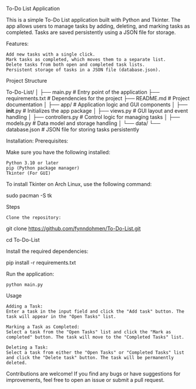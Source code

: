To-Do List Application

This is a simple To-Do List application built with Python and Tkinter. The app allows users to manage tasks by adding, deleting, and marking tasks as completed. Tasks are saved persistently using a JSON file for storage.

Features:

    Add new tasks with a single click.
    Mark tasks as completed, which moves them to a separate list.
    Delete tasks from both open and completed task lists.
    Persistent storage of tasks in a JSON file (database.json).

Project Structure

To-Do-List/
│
├── main.py               # Entry point of the application
├── requirements.txt      # Dependencies for the project
├── README.md             # Project documentation
│
├── app/                  # Application logic and GUI components
│   ├── __init__.py       # Initializes the app package
│   ├── views.py          # GUI layout and event handling
│   ├── controllers.py    # Control logic for managing tasks
│   ├── models.py         # Data model and storage handling
│
└── data/
    └── database.json     # JSON file for storing tasks persistently

Installation:
Prerequisites:

Make sure you have the following installed:

    Python 3.10 or later
    pip (Python package manager)
    Tkinter (For GUI)

To install Tkinter on Arch Linux, use the following command:

sudo pacman -S tk

Steps

    Clone the repository:

git clone https://github.com/fynndohmen/To-Do-List.git

cd To-Do-List

Install the required dependencies:

pip install -r requirements.txt

Run the application:

    python main.py

Usage

    Adding a Task:
    Enter a task in the input field and click the "Add task" button. The task will appear in the "Open Tasks" list.

    Marking a Task as Completed:
    Select a task from the "Open Tasks" list and click the "Mark as completed" button. The task will move to the "Completed Tasks" list.

    Deleting a Task:
    Select a task from either the "Open Tasks" or "Completed Tasks" list and click the "Delete task" button. The task will be permanently deleted.

Contributions are welcome! If you find any bugs or have suggestions for improvements, feel free to open an issue or submit a pull request.